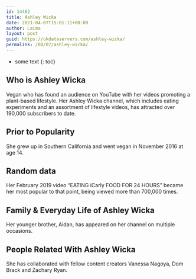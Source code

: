 ```yaml
---
id: 14462
title: Ashley Wicka
date: 2021-04-07T15:01:11+00:00
author: Laima
layout: post
guid: https://ukdataservers.com/ashley-wicka/
permalink: /04/07/ashley-wicka/
---
```


* some text
{: toc}


## Who is Ashley Wicka
                  
                  
                  
Vegan who has found an audience on YouTube with her videos promoting a plant-based lifestyle. Her Ashley Wicka channel, which includes eating experiments and an assortment of lifestyle videos, has attracted over 190,000 subscribers to date. 
                  
              
            
              
            
                
                
                
## Prior to Popularity
                  
                  
                  
She grew up in Southern California and went vegan in November 2016 at age 14. 
                  
              
            
              
            
                
                
                
## Random data
                  
                  
                  
Her February 2019 video &#8220;EATING iCarly FOOD FOR 24 HOURS&#8221; became her most popular to that point, being viewed more than 700,000 times.
                  
              
            
              
            
                
                
                
## Family & Everyday Life of Ashley Wicka
                  
                  
                  
Her younger brother, Aidan, has appeared on her channel on multiple occasions. 
                  
              
            
              
            
                
                
                
## People Related With Ashley Wicka
                  
                  
                  
She has collaborated with fellow content creators Vanessa Nagoya, Dom Brack and Zachary Ryan. 
                  
              
            
              
            
                
              
            
              
              
            
            
              
            
          
          
          